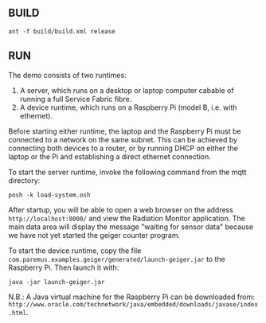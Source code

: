BUILD
-----

	ant -f build/build.xml release

RUN
---

The demo consists of two runtimes:

1. A server, which runs on a desktop or laptop computer cabable of running a full Service Fabric fibre.
2. A device runtime, which runs on a Raspberry Pi (model B, i.e. with ethernet).

Before starting either runtime, the laptop and the Raspberry Pi must be connected to a network on the same subnet. This can be achieved by connecting both devices to a router, or by running DHCP on either the laptop or the Pi and establishing a direct ethernet connection.

To start the server runtime, invoke the following command from the mqtt directory:

    posh -k load-system.osh

After startup, you will be able to open a web browser on the address `http://localhost:8000/` and view the Radiation Monitor application. The main data area will display the message "waiting for sensor data" because we have not yet started the geiger counter program.

To start the device runtime, copy the file `com.paremus.examples.geiger/generated/launch-geiger.jar` to the Raspberry Pi. Then launch it with:

    java -jar launch-geiger.jar

N.B.: A Java virtual machine for the Raspberry Pi can be downloaded from: `http://www.oracle.com/technetwork/java/embedded/downloads/javase/index.html`.
